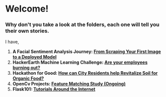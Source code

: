 # Welcome!
### Why don't you take a look at the folders, each one will tell you their own stories.<br>
I have,<br> 
1) **A Facial Sentiment Analysis Journey: [From Scraping Your First Image to a Deployed Model](https://github.com/gulmert89/projects/tree/main/facial_sentiment_analysis)**<br>
2) **HackerEarth Machine Learning Challenge: [Are your employees burning out?](https://github.com/gulmert89/projects/tree/main/burnout_rate)**<br>
3) **Hackathon for Good: [How can City Residents help Revitalize Soil for Organic Food?](https://github.com/gulmert89/projects/tree/main/hackathon_for_good_india)**<br>
4) **OpenCv Projects: [Feature Matching Study (Ongoing)](https://github.com/gulmert89/projects/tree/main/opencv)**<br>
5) **Flask101: [Tutorials Around the Internet](https://github.com/gulmert89/projects/tree/main/flask101)**
